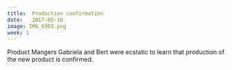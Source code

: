 ```yaml
---
title:  Production confirmation
date:   2017-05-16
image: IMG_0303.png
week: 1
---
```


Product Mangers Gabriela and Bert were ecstatic to learn that production of
the new product is confirmed.
